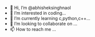 - 👋 Hi, I’m @abhisheksinghnaol
- 👀 I’m interested in coding...
- 🌱 I’m currently learning c,python,c++...
- 💞️ I’m looking to collaborate on ...
- 📫 How to reach me ...

<!---
abhisheksinghnaol/abhisheksinghnaol is a ✨ special ✨ repository because its `README.md` (this file) appears on your GitHub profile.
You can click the Preview link to take a look at your changes.
--->

